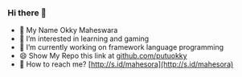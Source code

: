 ### Hi there 👋

- 🌱 My Name Okky Maheswara
- 💬 I’m interested in learning and gaming
- 🔭 I’m currently working on framework language programming
- 😄 Show My Repo this link at [github.com/putuokky](https://github.com/putuokky)
- 👯 How to reach me? [http://s.id/mahesora](http://s.id/mahesora)

<!--
**putuokky/putuokky** is a ✨ _special_ ✨ repository because its `README.md` (this file) appears on your GitHub profile.

Here are some ideas to get you started:

- 🔭 I’m currently working on ...
- 🌱 I’m currently learning ...
- 👯 I’m looking to collaborate on ...
- 🤔 I’m looking for help with ...
- 💬 Ask me about ...
- 📫 How to reach me: ...
- 😄 Pronouns: ...
- ⚡ Fun fact: ...
-->
